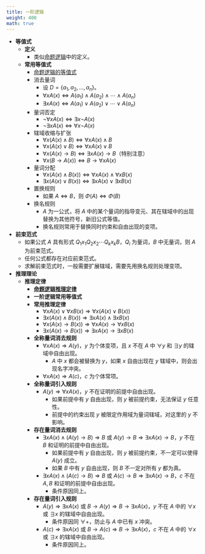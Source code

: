 ```yaml
---
title: 一阶逻辑
weight: 400
math: true
---
```


- **等值式**
    - **定义**
        - 类似[命题逻辑](/notes/docs/mathematics/discrete-mathematics/proposition-logic-calculation#ysze9u)中的定义。
    - **常用等值式**
        - [命题逻辑的等值式](/notes/docs/mathematics/discrete-mathematics/proposition-logic-calculation#sts2pd)
        - 消去量词
            - 设 $D = \{a_1,a_2,\dots,a_n\}$。
            - $\forall xA(x) \Leftrightarrow A(a_1) \land A(a_2) \land \cdots \land A(a_n)$
            -  $\exists xA(x) \Leftrightarrow A(a_1) \lor A(a_2) \lor \cdots \lor A(a_n)$
        - 量词否定
            - $\neg \forall x A(x) \Leftrightarrow \exists x \neg A(x)$
            - $\neg \exists x A(x) \Leftrightarrow \forall x \neg A(x)$
        - 辖域收缩与扩张
            - $\forall x(A(x) \land B) \Leftrightarrow \forall xA(x) \land B$
            - $\forall x(A(x) \lor B) \Leftrightarrow \forall xA(x) \lor B$
            - $\forall x(A(x) \to B) \Leftrightarrow \exists xA(x) \to B$（特别注意）
            - $\forall x(B \to A(x)) \Leftrightarrow B \to \forall xA(x)$
        - 量词分配
            - $\forall x(A(x) \land B(x)) \Leftrightarrow \forall xA(x) \land \forall xB(x)$
            - $\exists x(A(x) \lor B(x)) \Leftrightarrow \exists xA(x) \lor \exists xB(x)$
        - 置换规则
            - 如果 $A \Leftrightarrow B$，则 $\Phi(A) \Leftrightarrow \Phi(B)$
        - 换名规则
            - $A$ 为一公式，将 $A$ 中的某个量词的指导变元、其在辖域中的出现替换为其他符号，新旧公式等值。
            - 换名规则常用于替换同时约束和自由出现的变项。
- **前束范式**
    - 如果公式 $A$ 具有形式 $Q_1x_1Q_2x_2\cdots Q_kx_kB$，$Q_i$ 为量词，$B$ 中无量词，则 $A$ 为前束范式。
    - 任何公式都存在对应前束范式。
    - 求解前束范式时，一般需要扩展辖域，需要先用换名规则处理变项。
- **推理理论**
    - **推理定律**
        - **[命题逻辑推理定律](命题逻辑推理#^mi4ocz)**
        - **一阶逻辑常用等值式**
        - **常用推理定律**
            - $\forall xA(x) \lor \forall xB(x) \Rightarrow \forall x(A(x) \lor B(x))$
            - $\exists x(A(x) \land B(x)) \Rightarrow \exists xA(x) \land \exists xB(x)$
            - $\forall x(A(x) \to B(x)) \Rightarrow \forall xA(x) \to \forall xB(x)$
            - $\exists x(A(x) \to B(x)) \Rightarrow \exists xA(x) \to \exists xB(x)$
        - **全称量词消去规则**
            - $\forall xA(x) \Rightarrow A(y)$，$y$ 为个体变项，且 $x$ 不在 $A$ 中 $\forall y$ 和 $\exists y$ 的辖域中自由出现。
                - $A$ 中 $x$ 都会被替换为 $y$，如果 $x$ 自由出现在 $y$ 辖域中，则会出现名字冲突。
            - $\forall xA(x) \Rightarrow A(c)$，$c$ 为个体常项。
        - **全称量词引入规则**
            - $A(y) \Rightarrow \forall xA(x)$，$y$ 不在证明的前提中自由出现。
                - 如果前提中有 $y$ 自由出现，则 $y$ 被前提约束，无法保证 $y$ 任意性。
                - 前提中的约束出现 $y$ 被限定作用域为量词辖域，对这里的 $y$ 不影响。
        - **存在量词消去规则**
            - $\exists xA(x) \land (A(y) \to B) \Rightarrow B$ 或 $A(y) \to B \Rightarrow \exists xA(x) \to B$，$y$ 不在 $B$ 和证明的前提中自由出现。
                - 如果前提中有 $y$ 自由出现，则 $y$ 被前提约束，不一定可以使得 $A(y)$ 成立。
                - 如果 $B$ 中有 $y$ 自由出现，则 $B$ 不一定对所有 $y$ 都为真。
            - $\exists xA(x) \land (A(c) \to B) \Rightarrow B$ 或 $A(c) \to B \Rightarrow \exists xA(x) \to B$，$c$ 不在 $A,B$ 和证明的前提中自由出现。
                - 条件原因同上。
        - **存在量词引入规则**
            - $A(y) \Rightarrow \exists xA(x)$ 或 $B \to A(y) \Rightarrow B \to \exists xA(x)$，$y$ 不在 $A$ 中的 $\forall x$ 或 $\exists x$ 的辖域中自由出现。
                - 条件原因同 $\forall+$，防止与 $A$ 中已有 $x$ 冲突。
            - $A(c) \Rightarrow \exists xA(x)$ 或 $B \to A(c) \Rightarrow B \to \exists xA(x)$，$c$ 不在 $A$ 中的 $\forall x$ 或 $\exists x$ 的辖域中自由出现。
                - 条件原因同上。
